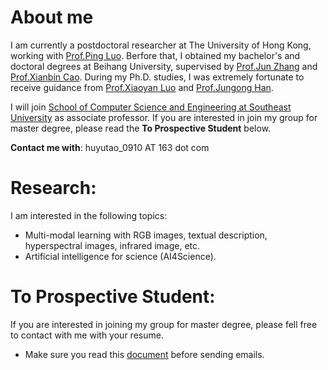 # About me

I am currently a postdoctoral researcher at The University of Hong Kong, working with [Prof.Ping Luo](https://scholar.google.com.hk/citations?hl=en&user=aXdjxb4AAAAJ&view_op=list_works&sortby=pubdate). Berfore that, I obtained my bachelor's and doctoral degrees at Beihang University, supervised by [Prof.Jun Zhang](https://baike.baidu.com/item/%E5%BC%A0%E5%86%9B/13784184?fr=ge_ala) and [Prof.Xianbin Cao](https://baike.baidu.com/item/%E6%9B%B9%E5%85%88%E5%BD%AC?fromModule=lemma_search-box). During my Ph.D. studies, I was extremely fortunate to receive guidance from [Prof.Xiaoyan Luo](https://teacher.buaa.edu.cn/luoxiaoyan/zh_CN/index.htm) and [Prof.Jungong Han](https://jungonghan.github.io/).

I will join [School of Computer Science and Engineering at Southeast University](https://cse.seu.edu.cn/) as associate professor. If you are interested in join my group for master degree, please read the **To Prospective Student** below.

**Contact me with**: huyutao_0910 AT 163 dot com

# Research:
I am interested in the following topics:
* Multi-modal learning with RGB images, textual description, hyperspectral images, infrared image, etc.
* Artificial intelligence for science (AI4Science).



# To Prospective Student:
If you are interested in joining my group for master degree, please fell free to contact with me with your resume. 
- Make sure you read this [document](https://huyutao0910.github.io/docs/Prospective_Student.pdf) before sending emails.
